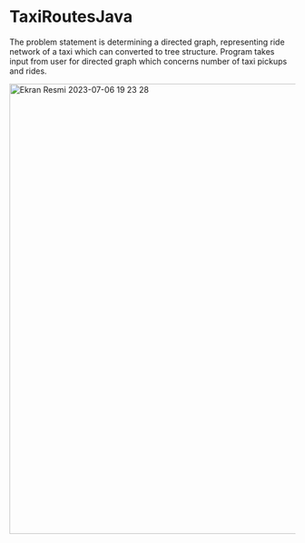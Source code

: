 # TaxiRoutesJava
The problem statement is determining a directed graph, representing ride network of a taxi which can converted to tree structure. Program takes input from user for directed graph which concerns number of taxi pickups and rides.

<img width="792" alt="Ekran Resmi 2023-07-06 19 23 28" src="https://github.com/duyguyesiloglu/TaxiRoutesJava/assets/110973866/23f3c427-b068-45c1-a862-4610bc6242fe">
